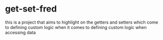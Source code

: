 # get-set-fred
this is a project that aims to highlight on the getters and setters which come to defining custom logic when it comes to defining custom logic when accessing data
